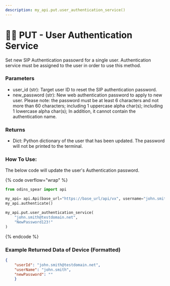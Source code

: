 ```yaml
---
description: my_api.put.user_authentication_service()
---
```


# 👮‍♀️ PUT - User Authentication Service

Set new SIP Authentication passowrd for a single user. Authentication service must be assigned to the user in order to use this method. 

### Parameters&#x20;

* user\_id (str): Target user ID to reset the SIP authentication password.&#x20;
* new\_password (str): New web authentication password to apply to new user. Please note: the password must be at least 6 characters and not more than 60 characters; including 1 uppercase alpha char(s); including 1 lowercase alpha char(s); In addition, it cannot contain the authentication name.

### Returns

* Dict: Python dictionary of the user that has been updated. The password will not be printed to the terminal. 

### How To Use:

The below code will update the user's Authentication password.

{% code overflow="wrap" %}
```python
from odins_spear import api

my_api= api.Api(base_url="https://base_url/api/vx", username="john.smith", password="ODIN_INSTANCE_1")
my_api.authenticate()

my_api.put.user_authentication_service(
    "john.smith@testdomain.net",
    "NewPassword123!"
)
```
{% endcode %}

### Example Returned Data of Device (Formatted)

```json
{
    "userId": "john.smith@testdomain.net", 
    "userName": "john.smith", 
    "newPassword": ""
    }
```
